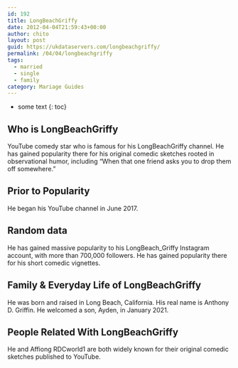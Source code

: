 ```yaml
---
id: 192
title: LongBeachGriffy
date: 2012-04-04T21:59:43+00:00
author: chito
layout: post
guid: https://ukdataservers.com/longbeachgriffy/
permalink: /04/04/longbeachgriffy  
tags:
  - married
  - single
  - family
category: Mariage Guides
---
```


* some text
{: toc}


## Who is  LongBeachGriffy
                  
                  
                  
YouTube comedy star who is famous for his LongBeachGriffy channel. He has gained popularity there for his original comedic sketches rooted in observational humor, including &#8220;When that one friend asks you to drop them off somewhere.&#8221;
                  
                
                
                
## Prior to Popularity 
                  
                  
                  
He began his YouTube channel in June 2017. 
                  
                
                
                
## Random data 
                  
                  
                  
He has gained massive popularity to his LongBeach_Griffy Instagram account, with more than 700,000 followers. He has gained popularity there for his short comedic vignettes. 
                  
                
                
                
## Family & Everyday Life of LongBeachGriffy
                  
                  
                  
He was born and raised in Long Beach, California. His real name is Anthony D. Griffin. He welcomed a son, Ayden, in January 2021.
                  
                
                
                
## People Related With  LongBeachGriffy
                  
                  
                  
He and Affiong RDCworld1 are both widely known for their original comedic sketches published to YouTube. 
                  
                
              
            
          
          
          
    
    
  
